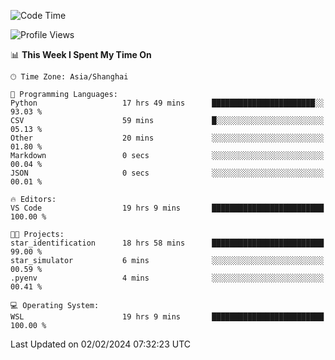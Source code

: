 <!--START_SECTION:waka-->
![Code Time](http://img.shields.io/badge/Code%20Time-1%2C487%20hrs%2023%20mins-blue)

![Profile Views](http://img.shields.io/badge/Profile%20Views-0-blue)

📊 **This Week I Spent My Time On** 

```text
🕑︎ Time Zone: Asia/Shanghai

💬 Programming Languages: 
Python                   17 hrs 49 mins      ███████████████████████░░   93.03 % 
CSV                      59 mins             █░░░░░░░░░░░░░░░░░░░░░░░░   05.13 % 
Other                    20 mins             ░░░░░░░░░░░░░░░░░░░░░░░░░   01.80 % 
Markdown                 0 secs              ░░░░░░░░░░░░░░░░░░░░░░░░░   00.04 % 
JSON                     0 secs              ░░░░░░░░░░░░░░░░░░░░░░░░░   00.01 % 

🔥 Editors: 
VS Code                  19 hrs 9 mins       █████████████████████████   100.00 % 

🐱‍💻 Projects: 
star_identification      18 hrs 58 mins      █████████████████████████   99.00 % 
star_simulator           6 mins              ░░░░░░░░░░░░░░░░░░░░░░░░░   00.59 % 
.pyenv                   4 mins              ░░░░░░░░░░░░░░░░░░░░░░░░░   00.41 % 

💻 Operating System: 
WSL                      19 hrs 9 mins       █████████████████████████   100.00 % 
```


 Last Updated on 02/02/2024 07:32:23 UTC
<!--END_SECTION:waka-->